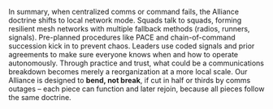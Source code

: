 In summary, when centralized comms or command fails, the Alliance doctrine shifts to local network mode. Squads talk to squads, forming resilient mesh networks with multiple fallback methods (radios, runners, signals). Pre-planned procedures like PACE and chain-of-command succession kick in to prevent chaos. Leaders use coded signals and prior agreements to make sure everyone knows when and how to operate autonomously. Through practice and trust, what could be a communications breakdown becomes merely a reorganization at a more local scale. Our Alliance is designed to **bend, not break**, if cut in half or thirds by comms outages – each piece can function and later rejoin, because all pieces follow the same doctrine.